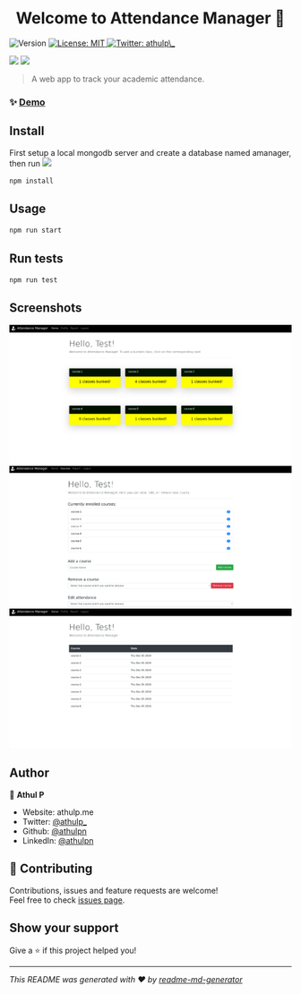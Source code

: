<h1 align="center">Welcome to Attendance Manager 👋</h1>
<p>
  <img alt="Version" src="https://img.shields.io/badge/version-1.0.0-blue.svg?cacheSeconds=2592000" />
  <a href="#" target="_blank">
    <img alt="License: MIT" src="https://img.shields.io/badge/License-MIT-yellow.svg" />
  </a>
  <a href="https://twitter.com/athulp_" target="_blank">
    <img alt="Twitter: athulp\_" src="https://img.shields.io/twitter/follow/athulp_.svg?style=social" />
  </a>
</p>

![](https://github.com/athulpn/Attendance-Manager/workflows/Azure%20Deployment/badge.svg)
![](https://github.com/athulpn/Attendance-Manager/workflows/Build/badge.svg)

> A web app to track your academic attendance.

### ✨ [Demo](https://attendance-manager.azurewebsites.net)

## Install
First setup a local mongodb server and create a database named amanager, then run
<img src="http://web.athulp.tech:8000/athulp01.svg?cacheSeconds=10" />

```sh
npm install
```

## Usage

```sh
npm run start
```

## Run tests

```sh
npm run test
```

## Screenshots

![Home](/img/home.png)
![Profile](/img/profile.png)
![Report](/img/report.png)

## Author

👤 **Athul P**

* Website: athulp.me
* Twitter: [@athulp\_](https://twitter.com/athulp\_)
* Github: [@athulpn](https://github.com/athulpn)
* LinkedIn: [@athulpn](https://linkedin.com/in/athulpn)

## 🤝 Contributing

Contributions, issues and feature requests are welcome!<br />Feel free to check [issues page](https://github.com/athulpn/Attendance-Manager/issues). 

## Show your support

Give a ⭐️ if this project helped you!

***
_This README was generated with ❤️ by [readme-md-generator](https://github.com/kefranabg/readme-md-generator)_
